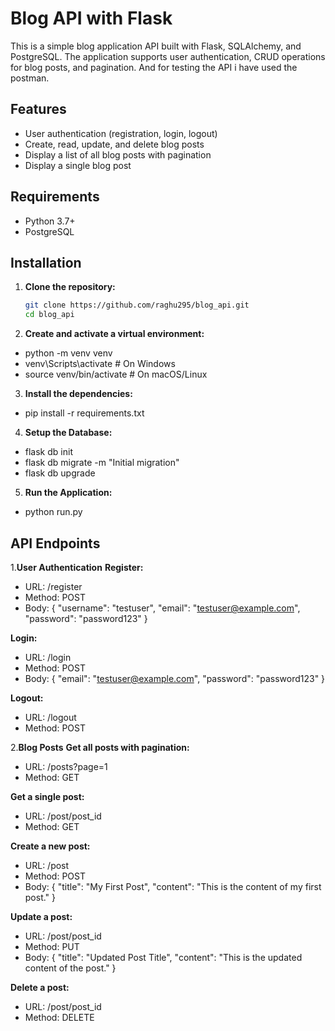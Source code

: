 # Blog API with Flask

This is a simple blog application API built with Flask, SQLAlchemy, and PostgreSQL. The application supports user authentication, CRUD operations for blog posts, and pagination. And for testing the API i have used the postman.

## Features

- User authentication (registration, login, logout)
- Create, read, update, and delete blog posts
- Display a list of all blog posts with pagination
- Display a single blog post

## Requirements

- Python 3.7+
- PostgreSQL

## Installation

1. **Clone the repository:**
   ```sh
   git clone https://github.com/raghu295/blog_api.git
   cd blog_api

2. **Create and activate a virtual environment:**
   
- python -m venv venv
- venv\Scripts\activate  # On Windows
- source venv/bin/activate  # On macOS/Linux

3. **Install the dependencies:**

- pip install -r requirements.txt

4. **Setup the Database:**

- flask db init
- flask db migrate -m "Initial migration"
- flask db upgrade

5. **Run the Application:**

- python run.py


## API Endpoints

1.**User Authentication**
**Register:**

- URL: /register
- Method: POST
- Body:
{
    "username": "testuser",
    "email": "testuser@example.com",
    "password": "password123"
}

**Login:**
- URL: /login
- Method: POST
- Body:
{
    "email": "testuser@example.com",
    "password": "password123"
}

**Logout:**
- URL: /logout
- Method: POST

2.**Blog Posts**
**Get all posts with pagination:**
- URL: /posts?page=1
- Method: GET

**Get a single post:**
- URL: /post/post_id
- Method: GET

**Create a new post:**
- URL: /post
- Method: POST
- Body:
{
    "title": "My First Post",
    "content": "This is the content of my first post."
}

**Update a post:**
- URL: /post/post_id
- Method: PUT
- Body:
{
    "title": "Updated Post Title",
    "content": "This is the updated content of the post."
}

**Delete a post:**
- URL: /post/post_id
- Method: DELETE

